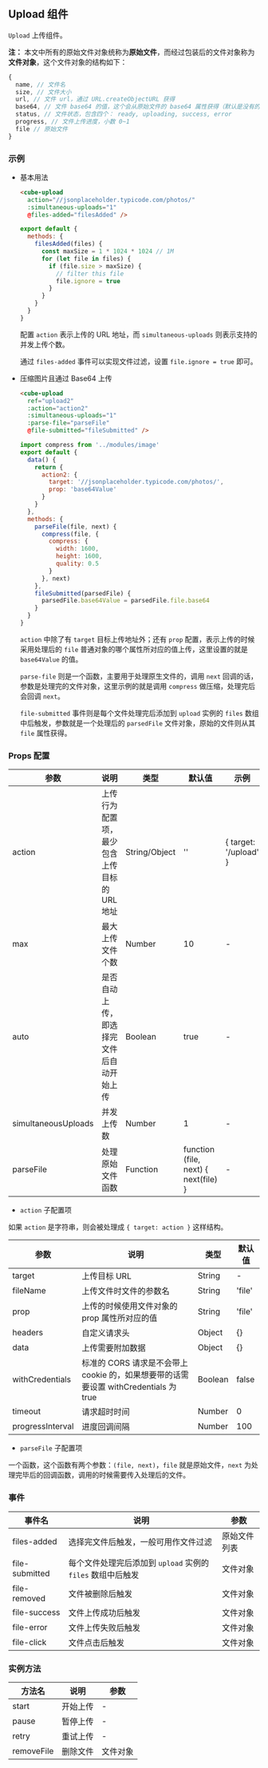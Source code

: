 ## Upload 组件

`Upload` 上传组件。

**注：** 本文中所有的原始文件对象统称为**原始文件**，而经过包装后的文件对象称为**文件对象**，这个文件对象的结构如下：

```js
{
  name, // 文件名
  size, // 文件大小
  url, // 文件 url，通过 URL.createObjectURL 获得
  base64, // 文件 base64 的值，这个会从原始文件的 base64 属性获得（默认是没有的，但是插件可以添加，例如下边演示的压缩 compress 插件就会添加 base64 值）
  status, // 文件状态，包含四个： ready, uploading, success, error
  progress, // 文件上传进度，小数 0~1
  file // 原始文件
}
```

### 示例

- 基本用法

  ```html
  <cube-upload
    action="//jsonplaceholder.typicode.com/photos/"
    :simultaneous-uploads="1"
    @files-added="filesAdded" />
  ```
  ```js
  export default {
    methods: {
      filesAdded(files) {
        const maxSize = 1 * 1024 * 1024 // 1M
        for (let file in files) {
          if (file.size > maxSize) {
            // filter this file
            file.ignore = true
          }
        }
      }
    }
  }
  ```

  配置 `action` 表示上传的 URL 地址，而 `simultaneous-uploads` 则表示支持的并发上传个数。

  通过 `files-added` 事件可以实现文件过滤，设置 `file.ignore = true` 即可。

- 压缩图片且通过 Base64 上传

  ```html
  <cube-upload
    ref="upload2"
    :action="action2"
    :simultaneous-uploads="1"
    :parse-file="parseFile"
    @file-submitted="fileSubmitted" />
  ```
  ```js
  import compress from '../modules/image'
  export default {
    data() {
      return {
        action2: {
          target: '//jsonplaceholder.typicode.com/photos/',
          prop: 'base64Value'
        }
      }
    },
    methods: {
      parseFile(file, next) {
        compress(file, {
          compress: {
            width: 1600,
            height: 1600,
            quality: 0.5
          }
        }, next)
      },
      fileSubmitted(parsedFile) {
        parsedFile.base64Value = parsedFile.file.base64
      }
    }
  }
  ```

  `action` 中除了有 `target` 目标上传地址外；还有 `prop` 配置，表示上传的时候采用处理后的 `file` 普通对象的哪个属性所对应的值上传，这里设置的就是 `base64Value` 的值。

  `parse-file` 则是一个函数，主要用于处理原生文件的，调用 `next` 回调的话，参数是处理完的文件对象，这里示例的就是调用 `compress` 做压缩，处理完后会回调 `next`。

  `file-submitted` 事件则是每个文件处理完后添加到 `upload` 实例的 `files` 数组中后触发，参数就是一个处理后的 `parsedFile` 文件对象，原始的文件则从其 `file` 属性获得。

### Props 配置

| 参数 | 说明 | 类型 | 默认值 | 示例 |
| - | - | - | - | - |
| action | 上传行为配置项，最少包含上传目标的 URL 地址 | String/Object | '' | { target: '/upload' } |
| max | 最大上传文件个数 | Number | 10 | - |
| auto | 是否自动上传，即选择完文件后自动开始上传 | Boolean | true | - |
| simultaneousUploads | 并发上传数 | Number | 1 | - |
| parseFile | 处理原始文件函数 | Function | function (file, next) { next(file) } | - |

* `action` 子配置项

如果 `action` 是字符串，则会被处理成 `{ target: action }` 这样结构。

| 参数 | 说明 | 类型 | 默认值 |
| - | - | - | - |
| target | 上传目标 URL | String | - |
| fileName | 上传文件时文件的参数名 | String | 'file' |
| prop | 上传的时候使用文件对象的 prop 属性所对应的值 | String | 'file' |
| headers | 自定义请求头 | Object | {} |
| data | 上传需要附加数据 | Object | {} |
| withCredentials | 标准的 CORS 请求是不会带上 cookie 的，如果想要带的话需要设置 withCredentials 为 true | Boolean | false |
| timeout | 请求超时时间 | Number | 0 | |
| progressInterval | 进度回调间隔 | Number | 100 |

* `parseFile` 子配置项

一个函数，这个函数有两个参数：`(file, next)`，`file` 就是原始文件，`next` 为处理完毕后的回调函数，调用的时候需要传入处理后的文件。

### 事件

| 事件名 | 说明 | 参数 |
| - | - | - |
| files-added | 选择完文件后触发，一般可用作文件过滤 | 原始文件列表 |
| file-submitted | 每个文件处理完后添加到 `upload` 实例的 `files` 数组中后触发 | 文件对象 |
| file-removed | 文件被删除后触发 | 文件对象 |
| file-success | 文件上传成功后触发 | 文件对象 |
| file-error | 文件上传失败后触发 | 文件对象 |
| file-click | 文件点击后触发 | 文件对象 |

### 实例方法

| 方法名 | 说明 | 参数 |
| - | - | - |
| start | 开始上传 | - |
| pause | 暂停上传 | - |
| retry | 重试上传 | - |
| removeFile | 删除文件 | 文件对象 |
